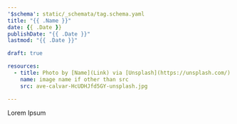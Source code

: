 ```yaml
---
'$schema': static/_schemata/tag.schema.yaml
title: "{{ .Name }}"
date: {{ .Date }}
publishDate: "{{ .Date }}"
lastmod: "{{ .Date }}"

draft: true

resources:
  - title: Photo by [Name](Link) via [Unsplash](https://unsplash.com/)
    name: image name if other than src
    src: ave-calvar-HcUDHJfd5GY-unsplash.jpg

---
```


Lorem Ipsum
